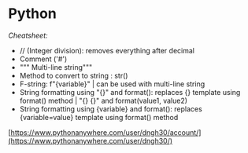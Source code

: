 # **Python**
*Cheatsheet:*
- // (Integer division): removes everything after decimal
- Comment ('#')
- """ Multi-line string"""
- Method to convert to string : str()
- F-string: f"{variable}" | can be used with multi-line string
- String formatting using "{}" and format(): replaces {} template using format() method | "{} {}" and format(value1, value2)
- String formatting using {variable} and format(): replaces {variable=value} template using format() method

[https://www.pythonanywhere.com/user/dngh30/account/](https://www.pythonanywhere.com/user/dngh30/)
